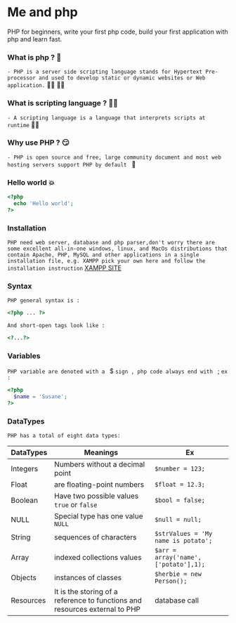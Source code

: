 # Me and php
PHP for beginners, write your first php code, build your first application with php and learn fast.

### What is php ? 🤔

`- PHP is a server side scripting language stands for Hypertext Pre-processor and used to develop static or dynamic websites or Web application.` 👨‍💻  👩‍💻

### What is scripting language ? 🕵️‍♂️

`- A scripting language is a language that interprets scripts at runtime`  👨‍🏫

### Why use PHP ? 😏

`- PHP is open source and free, large community document and most web hosting servers support PHP by default ` 🤗

### Hello world 💥

```php
<?php 
  echo 'Hello world';
?>
```

### Installation

`PHP need web server, database and php parser,don't worry there are some excellent all-in-one windows, linux, and MacOs distributions that contain Apache, PHP, MySQL and other applications in a single installation file, e.g. XAMPP pick your own here and follow the installation instruction` [XAMPP SITE](https://www.apachefriends.org/fr/index.html)

### Syntax
`PHP general syntax is :`
```php
<?php ... ?>
```
`And short-open tags look like :`
```php
<?...?>
```

### Variables
`PHP variable are denoted with a ` $ `sign , php code always end with ` ; `ex :` 
```php
<?php
  $name = 'Susane';
?>
```

### DataTypes
`PHP has a total of eight data types:`

DataTypes  | Meanings | Ex
------------ | ------------- | -------------
Integers | Numbers without a decimal point | `$number = 123;`
Float | are floating-point numbers | `$float = 12.3;`
Boolean | Have two possible values `true` or `false` | `$bool = false;`
NULL |Special type has one value `NULL` | `$null = null;`
String | sequences of characters | `$strValues = 'My name is potato';`
Array | indexed collections values | `$arr = array('name',['potato'],1);`
Objects | instances of classes | `$herbie = new Person();`
Resources | It is the storing of a reference to functions and resources external to PHP | database call
